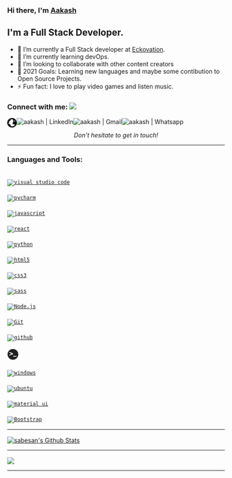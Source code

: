 ### Hi there, I'm [Aakash][website]

## I'm a Full Stack Developer.

- 🔭 I’m currently a Full Stack developer at [Eckovation].
- 🌱 I’m currently learning devOps.
- 👯 I’m looking to collaborate with other content creators
- 🥅 2021 Goals: Learning new languages and maybe some contibution to Open Source Projects.
- ⚡ Fun fact: I love to play video games and listen music.

### Connect with me: <img src="https://media.giphy.com/media/LnQjpWaON8nhr21vNW/giphy.gif" height="32">

[<img align="left" alt="aakash" height="22px" src="https://raw.githubusercontent.com/iconic/open-iconic/master/svg/globe.svg" />][website]
[<img align="left" alt="aakash | LinkedIn" height="22px" src="https://cdn.jsdelivr.net/npm/simple-icons@v3/icons/linkedin.svg" />][linkedin]
[<img align="left" alt="aakash | Gmail" height="22px" src="https://cdn.jsdelivr.net/npm/simple-icons@v3/icons/gmail.svg" />][gmail]
[<img align="left" alt="aakash | Whatsapp" height="22px" src="https://cdn.jsdelivr.net/npm/simple-icons@v3/icons/whatsapp.svg" />][whatsapp]

<br />

<p align=center>
<em>Don't hesitate to get in touch!</em>
</p>

---

### Languages and Tools:

[<code>
<img alt="visual studio code" width="26px" src="https://img.icons8.com/fluent/240/000000/visual-studio-code-2019.png" />
</code>](https://code.visualstudio.com/)
[<code>
<img alt="pycharm" width="26px" src="https://img.icons8.com/color/240/000000/pycharm.png" />
</code>](https://www.jetbrains.com/pycharm/)
[<code>
<img alt="javascript" width="26px" src="https://img.icons8.com/color/240/000000/javascript.png" />
</code>](https://developer.mozilla.org/en-US/docs/Web/JavaScript)
[<code>
<img alt="react" width="26px" src="https://img.icons8.com/color/240/000000/react-native.png" />
</code>](https://reactjs.org/)
[<code>
<img alt="python" width="26px" src="https://img.icons8.com/color/240/000000/python.png">
</code>](https://www.python.org/)
[<code>
<img alt="html5" width="26px" src="https://img.icons8.com/color/240/000000/html-5.png">
</code>](https://developer.mozilla.org/en-US/docs/Web/HTML)
[<code>
<img alt="css3" width="26px" src="https://img.icons8.com/color/240/000000/css3.png">
</code>](https://developer.mozilla.org/en-US/docs/Web/CSS)
[<code>
<img alt="sass" width="26px" src="https://img.icons8.com/color/240/000000/sass.png">
</code>](https://sass-lang.com/)
[<code>
<img alt="Node.js" width="26px" src="https://img.icons8.com/color/240/000000/nodejs.png">
</code>](https://nodejs.org/en/)
[<code>
<img alt="Git" width="26px" src="https://img.icons8.com/color/240/000000/git.png">
</code>](https://git-scm.com/)
[<code>
<img alt="github" width="26px" src="https://img.icons8.com/ios-glyphs/240/000000/github.png">
</code>](https://github.com/)
[<code>
<img alt="terminal" width="26px" src="https://raw.githubusercontent.com/github/explore/80688e429a7d4ef2fca1e82350fe8e3517d3494d/topics/terminal/terminal.png">
</code>](https://docs.microsoft.com/en-us/windows/terminal/)
[<code>
<img alt="windows" width="26px" src="https://img.icons8.com/color/240/000000/windows-10.png">
</code>](https://www.microsoft.com/en-us/windows)
[<code>
<img alt="ubuntu" width="26px" src="https://img.icons8.com/color/96/000000/ubuntu--v1.png">
</code>](https://ubuntu.com/)
[<code>
<img alt="material ui" width="26px" src="https://img.icons8.com/color/96/000000/material-ui.png">
</code>](https://material-ui.com/)
[<code>
<img alt="Bootstrap" width="26px" src="https://img.icons8.com/color/96/000000/bootstrap.png">
</code>](https://getbootstrap.com/)

---

<a href="https://github-readme-stats.sabesansathananthan.vercel.app/api?username=aakashbansal837&show_icons=true&hide_border=true&count_private=true&include_all_commits=true&theme=radical">
<img align="center" alt="sabesan's Github Stats" src="https://github-readme-stats.sabesansathananthan.vercel.app/api?username=aakashbansal837&show_icons=true&hide_border=true&count_private=true&include_all_commits=true&theme=radical" /></a>

---

<a href="https://github-readme-stats.sabesansathananthan.vercel.app/api/top-langs/?username=Aakashbansal837&layout=compact&theme=radical">
  <img align="center" src="https://github-readme-stats.sabesansathananthan.vercel.app/api/top-langs/?username=Aakashbansal837&layout=compact&theme=radical" />
</a>

---

[website]: https://aakashbansal837.github.io
[eckovation]: https://www.eckovation.com
[linkedin]: https://www.linkedin.com/in/aakash-bansal-4b6852153/
[gmail]: mailto:aakashbansal837@gmail.com
[whatsapp]: https://wa.me/7015903806
